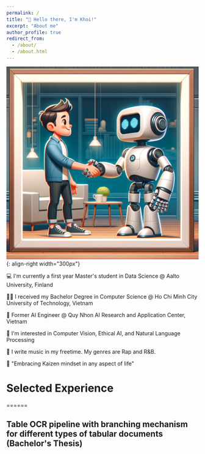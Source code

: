 ```yaml
---
permalink: /
title: "👋 Hello there, I'm Khoi!"
excerpt: "About me"
author_profile: true
redirect_from: 
  - /about/
  - /about.html
---
```

![Illustration of the hamornic living of AI and human](/images/pf_img_2.png){: align-right width="300px"}

💻 I'm currently a first year Master's student in Data Science @ Aalto University, Finland

🧑‍🎓 I received my Bachelor Degree in Computer Science @ Ho Chi Minh City University of Technology, Vietnam

💼 Former AI Engineer @ Quy Nhon AI Research and Application Center, Vietnam

🦾 I'm interested in Computer Vision, Ethical AI, and Natural Language Processing

🎼 I write music in my freetime. My genres are Rap and R&B.

📖 "Embracing Kaizen mindset in any aspect of life"

# Selected Experience
======
## Table OCR pipeline with branching mechanism for different types of tabular documents (Bachelor's Thesis)

